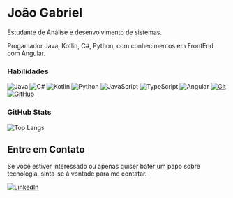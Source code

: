 # João Gabriel

Estudante de Análise e desenvolvimento de sistemas.

Progamador Java, Kotlin, C#, Python, com conhecimentos em FrontEnd com Angular.

### Habilidades

![Java](https://img.shields.io/badge/Java-000?style=for-the-badge&logo=java)
![C#](https://img.shields.io/badge/C%23-000?style=for-the-badge&logo=c-sharp&logoColor=purple)
![Kotlin](https://img.shields.io/badge/Kotlin-000?style=for-the-badge&logo=kotlin&logoColor=orange)
![Python](https://img.shields.io/badge/Python-000?style=for-the-badge&logo=python&logoColor=green)
![JavaScript](https://img.shields.io/badge/JavaScript-000?style=for-the-badge&logo=javascript)
![TypeScript](https://img.shields.io/badge/TypeScript-000?style=for-the-badge&logo=typescript)
![Angular](https://img.shields.io/badge/Angular-000?style=for-the-badge&logo=angular&logoColor=C3002F)
[![Git](https://img.shields.io/badge/Git-000?style=for-the-badge&logo=git&logoColor=E94D5F)](https://git-scm.com/doc) 
[![GitHub](https://img.shields.io/badge/GitHub-000?style=for-the-badge&logo=github&logoColor=30A3DC)](https://docs.github.com/)

### GitHub Stats

![Top Langs](https://github-readme-stats-git-masterrstaa-rickstaa.vercel.app/api/top-langs/?username=Joaogneves&layout=compact&bg_color=000&border_color=D64B00&title_color=D64B00&text_color=FFF)

## Entre em Contato

Se você estiver interessado ou apenas quiser bater um papo sobre tecnologia, sinta-se à vontade para me contatar.

[![LinkedIn](https://img.shields.io/badge/LinkedIn-000?style=for-the-badge&logo=linkedin&logoColor=0E76A8)](https://www.linkedin.com/in/joaognevess/)



